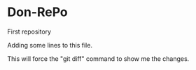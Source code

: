# Don-RePo
First repository

Adding some lines to this file. 

This will force the "git diff" command to show me the changes.
